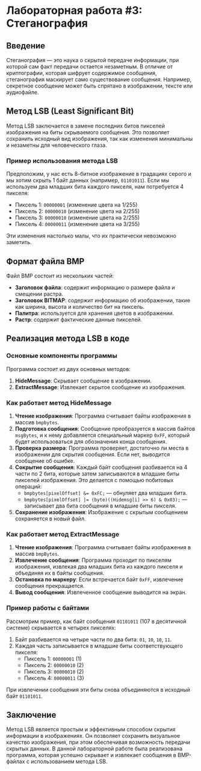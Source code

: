 # Лабораторная работа #3: Стеганография

## Введение
Стеганография — это наука о скрытой передаче информации, при которой сам факт передачи остается незаметным. В отличие от криптографии, которая шифрует содержимое сообщения, стеганография маскирует само существование сообщения. Например, секретное сообщение может быть спрятано в изображении, тексте или аудиофайле.

## Метод LSB (Least Significant Bit)
Метод LSB заключается в замене последних битов пикселей изображения на биты скрываемого сообщения. Это позволяет сохранить исходный вид изображения, так как изменения минимальны и незаметны для человеческого глаза.

### Пример использования метода LSB
Предположим, у нас есть 8-битное изображение в градациях серого и мы хотим скрыть 1 байт данных (например, `01101011`). Если мы используем два младших бита каждого пикселя, нам потребуется 4 пикселя:
- Пиксель 1: `00000001` (изменение цвета на 1/255)
- Пиксель 2: `00000010` (изменение цвета на 2/255)
- Пиксель 3: `00000010` (изменение цвета на 2/255)
- Пиксель 4: `00000011` (изменение цвета на 3/255)

Эти изменения настолько малы, что их практически невозможно заметить.

## Формат файла BMP
Файл BMP состоит из нескольких частей:
- **Заголовок файла**: содержит информацию о размере файла и смещении растра.
- **Заголовок BITMAP**: содержит информацию об изображении, такие как ширина, высота и количество бит на пиксель.
- **Палитра**: используется для хранения цветов в изображении.
- **Растр**: содержит фактические данные пикселей.

## Реализация метода LSB в коде

### Основные компоненты программы
Программа состоит из двух основных методов:
1. **HideMessage**: Скрывает сообщение в изображении.
2. **ExtractMessage**: Извлекает скрытое сообщение из изображения.

### Как работает метод HideMessage
1. **Чтение изображения**: Программа считывает байты изображения в массив `bmpbytes`.
2. **Подготовка сообщения**: Сообщение преобразуется в массив байтов `msgBytes`, и к нему добавляется специальный маркер `0xFF`, который будет использоваться для обозначения конца сообщения.
3. **Проверка размера**: Программа проверяет, достаточно ли места в изображении для скрытия сообщения. Если нет, выводится сообщение об ошибке.
4. **Сокрытие сообщения**: Каждый байт сообщения разбивается на 4 части по 2 бита, которые затем записываются в младшие биты пикселей изображения. Это делается с помощью побитовых операций:
   - `bmpbytes[pixelOffset] &= 0xFC;` — обнуляет два младших бита.
   - `bmpbytes[pixelOffset] |= (byte)((Hidemsg[i] >> 6) & 0x03);` — записывает два бита сообщения в младшие биты пикселя.
5. **Сохранение изображения**: Изображение с скрытым сообщением сохраняется в новый файл.

### Как работает метод ExtractMessage
1. **Чтение изображения**: Программа считывает байты изображения в массив `bmpBytes`.
2. **Извлечение сообщения**: Программа проходит по пикселям изображения, извлекая два младших бита из каждого пикселя и объединяя их в байты сообщения.
3. **Остановка по маркеру**: Если встречается байт `0xFF`, извлечение сообщения прекращается.
4. **Вывод сообщения**: Извлеченное сообщение выводится на экран.

### Пример работы с байтами
Рассмотрим пример, как байт сообщения `01101011` (107 в десятичной системе) скрывается в четырех пикселях:
1. Байт разбивается на четыре части по два бита: `01`, `10`, `10`, `11`.
2. Каждая часть записывается в младшие биты соответствующего пикселя:
   - Пиксель 1: `00000001` (1)
   - Пиксель 2: `00000010` (2)
   - Пиксель 3: `00000010` (2)
   - Пиксель 4: `00000011` (3)

При извлечении сообщения эти биты снова объединяются в исходный байт `01101011`.

## Заключение
Метод LSB является простым и эффективным способом скрытия информации в изображениях. Он позволяет сохранить визуальное качество изображения, при этом обеспечивая возможность передачи скрытых данных. В данной лабораторной работе была реализована программа, которая успешно скрывает и извлекает сообщения в BMP-файлах с использованием метода LSB.
